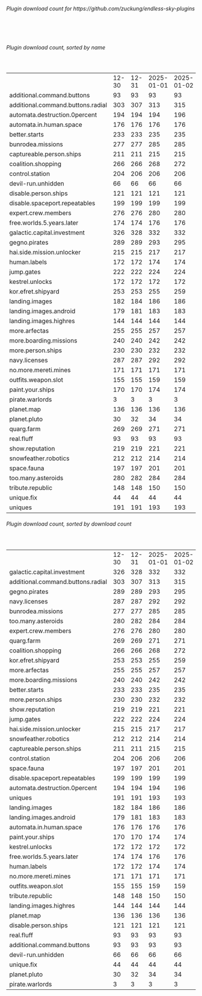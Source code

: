<h6>Plugin download count for https://github.com/zuckung/endless-sky-plugins</h6><br>
<br>
<h6>Plugin download count, sorted by name</h6><sub><sup><br>
<table>
	<tr>
		<td></td>
		<td>12-30</td>
		<td>12-31</td>
		<td>2025-01-01</td>
		<td>2025-01-02</td>
		<td>2025-01-03</td>
		<td>2025-01-04</td>
		<td>2025-01-05</td>
		<td>today +</td>
	</tr>
	<tr>
		<td>additional.command.buttons</td>
		<td>93</td>
		<td>93</td>
		<td>93</td>
		<td>93</td>
		<td>93</td>
		<td>93</td>
		<td>93</td>
		<td></td>
	</tr>
	<tr>
		<td>additional.command.buttons.radial</td>
		<td>303</td>
		<td>307</td>
		<td>313</td>
		<td>315</td>
		<td>315</td>
		<td>322</td>
		<td>322</td>
		<td></td>
	</tr>
	<tr>
		<td>automata.destruction.0percent</td>
		<td>194</td>
		<td>194</td>
		<td>194</td>
		<td>196</td>
		<td>196</td>
		<td>198</td>
		<td>198</td>
		<td></td>
	</tr>
	<tr>
		<td>automata.in.human.space</td>
		<td>176</td>
		<td>176</td>
		<td>176</td>
		<td>176</td>
		<td>178</td>
		<td>182</td>
		<td>182</td>
		<td></td>
	</tr>
	<tr>
		<td>better.starts</td>
		<td>233</td>
		<td>233</td>
		<td>235</td>
		<td>235</td>
		<td>235</td>
		<td>239</td>
		<td>239</td>
		<td></td>
	</tr>
	<tr>
		<td>bunrodea.missions</td>
		<td>277</td>
		<td>277</td>
		<td>285</td>
		<td>285</td>
		<td>289</td>
		<td>293</td>
		<td>295</td>
		<td>+ 2</td>
	</tr>
	<tr>
		<td>captureable.person.ships</td>
		<td>211</td>
		<td>211</td>
		<td>215</td>
		<td>215</td>
		<td>217</td>
		<td>217</td>
		<td>217</td>
		<td></td>
	</tr>
	<tr>
		<td>coalition.shopping</td>
		<td>266</td>
		<td>266</td>
		<td>268</td>
		<td>272</td>
		<td>272</td>
		<td>272</td>
		<td>272</td>
		<td></td>
	</tr>
	<tr>
		<td>control.station</td>
		<td>204</td>
		<td>206</td>
		<td>206</td>
		<td>206</td>
		<td>206</td>
		<td>208</td>
		<td>208</td>
		<td></td>
	</tr>
	<tr>
		<td>devil-run.unhidden</td>
		<td>66</td>
		<td>66</td>
		<td>66</td>
		<td>66</td>
		<td>66</td>
		<td>66</td>
		<td>66</td>
		<td></td>
	</tr>
	<tr>
		<td>disable.person.ships</td>
		<td>121</td>
		<td>121</td>
		<td>121</td>
		<td>121</td>
		<td>123</td>
		<td>123</td>
		<td>123</td>
		<td></td>
	</tr>
	<tr>
		<td>disable.spaceport.repeatables</td>
		<td>199</td>
		<td>199</td>
		<td>199</td>
		<td>199</td>
		<td>201</td>
		<td>201</td>
		<td>201</td>
		<td></td>
	</tr>
	<tr>
		<td>expert.crew.members</td>
		<td>276</td>
		<td>276</td>
		<td>280</td>
		<td>280</td>
		<td>282</td>
		<td>284</td>
		<td>284</td>
		<td></td>
	</tr>
	<tr>
		<td>free.worlds.5.years.later</td>
		<td>174</td>
		<td>174</td>
		<td>176</td>
		<td>176</td>
		<td>176</td>
		<td>176</td>
		<td>176</td>
		<td></td>
	</tr>
	<tr>
		<td>galactic.capital.investment</td>
		<td>326</td>
		<td>328</td>
		<td>332</td>
		<td>332</td>
		<td>336</td>
		<td>336</td>
		<td>336</td>
		<td></td>
	</tr>
	<tr>
		<td>gegno.pirates</td>
		<td>289</td>
		<td>289</td>
		<td>293</td>
		<td>295</td>
		<td>297</td>
		<td>301</td>
		<td>301</td>
		<td></td>
	</tr>
	<tr>
		<td>hai.side.mission.unlocker</td>
		<td>215</td>
		<td>215</td>
		<td>217</td>
		<td>217</td>
		<td>217</td>
		<td>219</td>
		<td>219</td>
		<td></td>
	</tr>
	<tr>
		<td>human.labels</td>
		<td>172</td>
		<td>172</td>
		<td>174</td>
		<td>174</td>
		<td>174</td>
		<td>174</td>
		<td>174</td>
		<td></td>
	</tr>
	<tr>
		<td>jump.gates</td>
		<td>222</td>
		<td>222</td>
		<td>224</td>
		<td>224</td>
		<td>224</td>
		<td>226</td>
		<td>226</td>
		<td></td>
	</tr>
	<tr>
		<td>kestrel.unlocks</td>
		<td>172</td>
		<td>172</td>
		<td>172</td>
		<td>172</td>
		<td>176</td>
		<td>178</td>
		<td>178</td>
		<td></td>
	</tr>
	<tr>
		<td>kor.efret.shipyard</td>
		<td>253</td>
		<td>253</td>
		<td>255</td>
		<td>259</td>
		<td>263</td>
		<td>269</td>
		<td>269</td>
		<td></td>
	</tr>
	<tr>
		<td>landing.images</td>
		<td>182</td>
		<td>184</td>
		<td>186</td>
		<td>186</td>
		<td>188</td>
		<td>188</td>
		<td>188</td>
		<td></td>
	</tr>
	<tr>
		<td>landing.images.android</td>
		<td>179</td>
		<td>181</td>
		<td>183</td>
		<td>183</td>
		<td>183</td>
		<td>185</td>
		<td>185</td>
		<td></td>
	</tr>
	<tr>
		<td>landing.images.highres</td>
		<td>144</td>
		<td>144</td>
		<td>144</td>
		<td>144</td>
		<td>144</td>
		<td>144</td>
		<td>144</td>
		<td></td>
	</tr>
	<tr>
		<td>more.arfectas</td>
		<td>255</td>
		<td>255</td>
		<td>257</td>
		<td>257</td>
		<td>257</td>
		<td>259</td>
		<td>259</td>
		<td></td>
	</tr>
	<tr>
		<td>more.boarding.missions</td>
		<td>240</td>
		<td>240</td>
		<td>242</td>
		<td>242</td>
		<td>244</td>
		<td>244</td>
		<td>244</td>
		<td></td>
	</tr>
	<tr>
		<td>more.person.ships</td>
		<td>230</td>
		<td>230</td>
		<td>232</td>
		<td>232</td>
		<td>232</td>
		<td>235</td>
		<td>235</td>
		<td></td>
	</tr>
	<tr>
		<td>navy.licenses</td>
		<td>287</td>
		<td>287</td>
		<td>292</td>
		<td>292</td>
		<td>295</td>
		<td>299</td>
		<td>299</td>
		<td></td>
	</tr>
	<tr>
		<td>no.more.mereti.mines</td>
		<td>171</td>
		<td>171</td>
		<td>171</td>
		<td>171</td>
		<td>173</td>
		<td>173</td>
		<td>173</td>
		<td></td>
	</tr>
	<tr>
		<td>outfits.weapon.slot</td>
		<td>155</td>
		<td>155</td>
		<td>159</td>
		<td>159</td>
		<td>159</td>
		<td>159</td>
		<td>159</td>
		<td></td>
	</tr>
	<tr>
		<td>paint.your.ships</td>
		<td>170</td>
		<td>170</td>
		<td>174</td>
		<td>174</td>
		<td>178</td>
		<td>180</td>
		<td>180</td>
		<td></td>
	</tr>
	<tr>
		<td>pirate.warlords</td>
		<td>3</td>
		<td>3</td>
		<td>3</td>
		<td>3</td>
		<td>3</td>
		<td>3</td>
		<td>3</td>
		<td></td>
	</tr>
	<tr>
		<td>planet.map</td>
		<td>136</td>
		<td>136</td>
		<td>136</td>
		<td>136</td>
		<td>136</td>
		<td>138</td>
		<td>140</td>
		<td>+ 2</td>
	</tr>
	<tr>
		<td>planet.pluto</td>
		<td>30</td>
		<td>32</td>
		<td>34</td>
		<td>34</td>
		<td>34</td>
		<td>36</td>
		<td>36</td>
		<td></td>
	</tr>
	<tr>
		<td>quarg.farm</td>
		<td>269</td>
		<td>269</td>
		<td>271</td>
		<td>271</td>
		<td>271</td>
		<td>275</td>
		<td>275</td>
		<td></td>
	</tr>
	<tr>
		<td>real.fluff</td>
		<td>93</td>
		<td>93</td>
		<td>93</td>
		<td>93</td>
		<td>93</td>
		<td>93</td>
		<td>93</td>
		<td></td>
	</tr>
	<tr>
		<td>show.reputation</td>
		<td>219</td>
		<td>219</td>
		<td>221</td>
		<td>221</td>
		<td>221</td>
		<td>226</td>
		<td>228</td>
		<td>+ 2</td>
	</tr>
	<tr>
		<td>snowfeather.robotics</td>
		<td>212</td>
		<td>212</td>
		<td>214</td>
		<td>214</td>
		<td>216</td>
		<td>218</td>
		<td>218</td>
		<td></td>
	</tr>
	<tr>
		<td>space.fauna</td>
		<td>197</td>
		<td>197</td>
		<td>201</td>
		<td>201</td>
		<td>201</td>
		<td>203</td>
		<td>203</td>
		<td></td>
	</tr>
	<tr>
		<td>too.many.asteroids</td>
		<td>280</td>
		<td>282</td>
		<td>284</td>
		<td>284</td>
		<td>286</td>
		<td>288</td>
		<td>288</td>
		<td></td>
	</tr>
	<tr>
		<td>tribute.republic</td>
		<td>148</td>
		<td>148</td>
		<td>150</td>
		<td>150</td>
		<td>150</td>
		<td>151</td>
		<td>153</td>
		<td>+ 2</td>
	</tr>
	<tr>
		<td>unique.fix</td>
		<td>44</td>
		<td>44</td>
		<td>44</td>
		<td>44</td>
		<td>44</td>
		<td>44</td>
		<td>44</td>
		<td></td>
	</tr>
	<tr>
		<td>uniques</td>
		<td>191</td>
		<td>191</td>
		<td>193</td>
		<td>193</td>
		<td>194</td>
		<td>196</td>
		<td>196</td>
		<td></td>
	</tr>
</table>
</sub></sup>
<h6>Plugin download count, sorted by download count</h6><sub><sup><br>
<table>
	<tr>
		<td></td>
		<td>12-30</td>
		<td>12-31</td>
		<td>2025-01-01</td>
		<td>2025-01-02</td>
		<td>2025-01-03</td>
		<td>2025-01-04</td>
		<td>2025-01-05</td>
		<td>today +</td>
	</tr>
	<tr>
		<td>galactic.capital.investment</td>
		<td>326</td>
		<td>328</td>
		<td>332</td>
		<td>332</td>
		<td>336</td>
		<td>336</td>
		<td>336</td>
		<td></td>
	</tr>
	<tr>
		<td>additional.command.buttons.radial</td>
		<td>303</td>
		<td>307</td>
		<td>313</td>
		<td>315</td>
		<td>315</td>
		<td>322</td>
		<td>322</td>
		<td></td>
	</tr>
	<tr>
		<td>gegno.pirates</td>
		<td>289</td>
		<td>289</td>
		<td>293</td>
		<td>295</td>
		<td>297</td>
		<td>301</td>
		<td>301</td>
		<td></td>
	</tr>
	<tr>
		<td>navy.licenses</td>
		<td>287</td>
		<td>287</td>
		<td>292</td>
		<td>292</td>
		<td>295</td>
		<td>299</td>
		<td>299</td>
		<td></td>
	</tr>
	<tr>
		<td>bunrodea.missions</td>
		<td>277</td>
		<td>277</td>
		<td>285</td>
		<td>285</td>
		<td>289</td>
		<td>293</td>
		<td>295</td>
		<td>+ 2</td>
	</tr>
	<tr>
		<td>too.many.asteroids</td>
		<td>280</td>
		<td>282</td>
		<td>284</td>
		<td>284</td>
		<td>286</td>
		<td>288</td>
		<td>288</td>
		<td></td>
	</tr>
	<tr>
		<td>expert.crew.members</td>
		<td>276</td>
		<td>276</td>
		<td>280</td>
		<td>280</td>
		<td>282</td>
		<td>284</td>
		<td>284</td>
		<td></td>
	</tr>
	<tr>
		<td>quarg.farm</td>
		<td>269</td>
		<td>269</td>
		<td>271</td>
		<td>271</td>
		<td>271</td>
		<td>275</td>
		<td>275</td>
		<td></td>
	</tr>
	<tr>
		<td>coalition.shopping</td>
		<td>266</td>
		<td>266</td>
		<td>268</td>
		<td>272</td>
		<td>272</td>
		<td>272</td>
		<td>272</td>
		<td></td>
	</tr>
	<tr>
		<td>kor.efret.shipyard</td>
		<td>253</td>
		<td>253</td>
		<td>255</td>
		<td>259</td>
		<td>263</td>
		<td>269</td>
		<td>269</td>
		<td></td>
	</tr>
	<tr>
		<td>more.arfectas</td>
		<td>255</td>
		<td>255</td>
		<td>257</td>
		<td>257</td>
		<td>257</td>
		<td>259</td>
		<td>259</td>
		<td></td>
	</tr>
	<tr>
		<td>more.boarding.missions</td>
		<td>240</td>
		<td>240</td>
		<td>242</td>
		<td>242</td>
		<td>244</td>
		<td>244</td>
		<td>244</td>
		<td></td>
	</tr>
	<tr>
		<td>better.starts</td>
		<td>233</td>
		<td>233</td>
		<td>235</td>
		<td>235</td>
		<td>235</td>
		<td>239</td>
		<td>239</td>
		<td></td>
	</tr>
	<tr>
		<td>more.person.ships</td>
		<td>230</td>
		<td>230</td>
		<td>232</td>
		<td>232</td>
		<td>232</td>
		<td>235</td>
		<td>235</td>
		<td></td>
	</tr>
	<tr>
		<td>show.reputation</td>
		<td>219</td>
		<td>219</td>
		<td>221</td>
		<td>221</td>
		<td>221</td>
		<td>226</td>
		<td>228</td>
		<td>+ 2</td>
	</tr>
	<tr>
		<td>jump.gates</td>
		<td>222</td>
		<td>222</td>
		<td>224</td>
		<td>224</td>
		<td>224</td>
		<td>226</td>
		<td>226</td>
		<td></td>
	</tr>
	<tr>
		<td>hai.side.mission.unlocker</td>
		<td>215</td>
		<td>215</td>
		<td>217</td>
		<td>217</td>
		<td>217</td>
		<td>219</td>
		<td>219</td>
		<td></td>
	</tr>
	<tr>
		<td>snowfeather.robotics</td>
		<td>212</td>
		<td>212</td>
		<td>214</td>
		<td>214</td>
		<td>216</td>
		<td>218</td>
		<td>218</td>
		<td></td>
	</tr>
	<tr>
		<td>captureable.person.ships</td>
		<td>211</td>
		<td>211</td>
		<td>215</td>
		<td>215</td>
		<td>217</td>
		<td>217</td>
		<td>217</td>
		<td></td>
	</tr>
	<tr>
		<td>control.station</td>
		<td>204</td>
		<td>206</td>
		<td>206</td>
		<td>206</td>
		<td>206</td>
		<td>208</td>
		<td>208</td>
		<td></td>
	</tr>
	<tr>
		<td>space.fauna</td>
		<td>197</td>
		<td>197</td>
		<td>201</td>
		<td>201</td>
		<td>201</td>
		<td>203</td>
		<td>203</td>
		<td></td>
	</tr>
	<tr>
		<td>disable.spaceport.repeatables</td>
		<td>199</td>
		<td>199</td>
		<td>199</td>
		<td>199</td>
		<td>201</td>
		<td>201</td>
		<td>201</td>
		<td></td>
	</tr>
	<tr>
		<td>automata.destruction.0percent</td>
		<td>194</td>
		<td>194</td>
		<td>194</td>
		<td>196</td>
		<td>196</td>
		<td>198</td>
		<td>198</td>
		<td></td>
	</tr>
	<tr>
		<td>uniques</td>
		<td>191</td>
		<td>191</td>
		<td>193</td>
		<td>193</td>
		<td>194</td>
		<td>196</td>
		<td>196</td>
		<td></td>
	</tr>
	<tr>
		<td>landing.images</td>
		<td>182</td>
		<td>184</td>
		<td>186</td>
		<td>186</td>
		<td>188</td>
		<td>188</td>
		<td>188</td>
		<td></td>
	</tr>
	<tr>
		<td>landing.images.android</td>
		<td>179</td>
		<td>181</td>
		<td>183</td>
		<td>183</td>
		<td>183</td>
		<td>185</td>
		<td>185</td>
		<td></td>
	</tr>
	<tr>
		<td>automata.in.human.space</td>
		<td>176</td>
		<td>176</td>
		<td>176</td>
		<td>176</td>
		<td>178</td>
		<td>182</td>
		<td>182</td>
		<td></td>
	</tr>
	<tr>
		<td>paint.your.ships</td>
		<td>170</td>
		<td>170</td>
		<td>174</td>
		<td>174</td>
		<td>178</td>
		<td>180</td>
		<td>180</td>
		<td></td>
	</tr>
	<tr>
		<td>kestrel.unlocks</td>
		<td>172</td>
		<td>172</td>
		<td>172</td>
		<td>172</td>
		<td>176</td>
		<td>178</td>
		<td>178</td>
		<td></td>
	</tr>
	<tr>
		<td>free.worlds.5.years.later</td>
		<td>174</td>
		<td>174</td>
		<td>176</td>
		<td>176</td>
		<td>176</td>
		<td>176</td>
		<td>176</td>
		<td></td>
	</tr>
	<tr>
		<td>human.labels</td>
		<td>172</td>
		<td>172</td>
		<td>174</td>
		<td>174</td>
		<td>174</td>
		<td>174</td>
		<td>174</td>
		<td></td>
	</tr>
	<tr>
		<td>no.more.mereti.mines</td>
		<td>171</td>
		<td>171</td>
		<td>171</td>
		<td>171</td>
		<td>173</td>
		<td>173</td>
		<td>173</td>
		<td></td>
	</tr>
	<tr>
		<td>outfits.weapon.slot</td>
		<td>155</td>
		<td>155</td>
		<td>159</td>
		<td>159</td>
		<td>159</td>
		<td>159</td>
		<td>159</td>
		<td></td>
	</tr>
	<tr>
		<td>tribute.republic</td>
		<td>148</td>
		<td>148</td>
		<td>150</td>
		<td>150</td>
		<td>150</td>
		<td>151</td>
		<td>153</td>
		<td>+ 2</td>
	</tr>
	<tr>
		<td>landing.images.highres</td>
		<td>144</td>
		<td>144</td>
		<td>144</td>
		<td>144</td>
		<td>144</td>
		<td>144</td>
		<td>144</td>
		<td></td>
	</tr>
	<tr>
		<td>planet.map</td>
		<td>136</td>
		<td>136</td>
		<td>136</td>
		<td>136</td>
		<td>136</td>
		<td>138</td>
		<td>140</td>
		<td>+ 2</td>
	</tr>
	<tr>
		<td>disable.person.ships</td>
		<td>121</td>
		<td>121</td>
		<td>121</td>
		<td>121</td>
		<td>123</td>
		<td>123</td>
		<td>123</td>
		<td></td>
	</tr>
	<tr>
		<td>real.fluff</td>
		<td>93</td>
		<td>93</td>
		<td>93</td>
		<td>93</td>
		<td>93</td>
		<td>93</td>
		<td>93</td>
		<td></td>
	</tr>
	<tr>
		<td>additional.command.buttons</td>
		<td>93</td>
		<td>93</td>
		<td>93</td>
		<td>93</td>
		<td>93</td>
		<td>93</td>
		<td>93</td>
		<td></td>
	</tr>
	<tr>
		<td>devil-run.unhidden</td>
		<td>66</td>
		<td>66</td>
		<td>66</td>
		<td>66</td>
		<td>66</td>
		<td>66</td>
		<td>66</td>
		<td></td>
	</tr>
	<tr>
		<td>unique.fix</td>
		<td>44</td>
		<td>44</td>
		<td>44</td>
		<td>44</td>
		<td>44</td>
		<td>44</td>
		<td>44</td>
		<td></td>
	</tr>
	<tr>
		<td>planet.pluto</td>
		<td>30</td>
		<td>32</td>
		<td>34</td>
		<td>34</td>
		<td>34</td>
		<td>36</td>
		<td>36</td>
		<td></td>
	</tr>
	<tr>
		<td>pirate.warlords</td>
		<td>3</td>
		<td>3</td>
		<td>3</td>
		<td>3</td>
		<td>3</td>
		<td>3</td>
		<td>3</td>
		<td></td>
	</tr>
</table>
</sub></sup>
